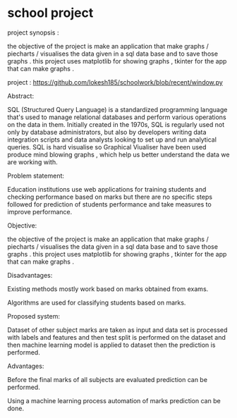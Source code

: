# school project
project synopsis : 

the objective of the project is make an application that make graphs / piecharts / visualises the data given in a sql data base and to save those graphs .
this project uses matplotlib for showing graphs , tkinter for the app that can make graphs . 

project : https://github.com/lokesh185/schoolwork/blob/recent/window.py


Abstract:

SQL (Structured Query Language) is a standardized programming language that's used to manage relational databases and perform various operations on the data in them. Initially created in the 1970s, SQL is regularly used not only by database administrators, but also by developers writing data integration scripts and data analysts looking to set up and run analytical queries. SQL is hard visualise so Graphical Viualiser have been used produce mind blowing graphs , which help us better understand the data we are working with. 

Problem statement:

Education institutions use web applications for training students and checking performance based on marks but there are no specific steps followed for prediction of students performance and take measures to improve performance.

Objective:

the objective of the project is make an application that make graphs / piecharts / visualises the data given in a sql data base and to save those graphs .
this project uses matplotlib for showing graphs , tkinter for the app that can make graphs .

Disadvantages:

Existing methods mostly work based on marks obtained from exams.

Algorithms are used for classifying students based on marks. 

Proposed system:

Dataset of other subject marks are taken as input and data set is processed with labels and features and then test split is performed on the dataset and then machine learning model is applied to dataset then the prediction is performed.

Advantages:

Before the final marks of all subjects are evaluated prediction can be performed.

Using a machine learning process automation of marks prediction can be done. 
